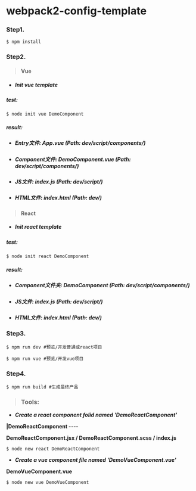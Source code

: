 # webpack2-config-template

### Step1. 

```
$ npm install
```

### Step2.

> #### **Vue**

- ##### Init vue template

##### ***test:***

```
$ node init vue DemoComponent
```

##### ***result:***

- ##### Entry文件:  App.vue    (Path: dev/script/components/)

- ##### Component文件:  DemoComponent.vue    (Path: dev/script/components/)

- ##### JS文件:  index.js    (Path: dev/script/)

- ##### HTML文件:  index.html    (Path: dev/)

> #### **React**

- ##### Init react template

##### ***test:***

```
$ node init react DemoComponent
```

##### ***result:***

- ##### Component文件夹:  DemoComponent    (Path: dev/script/components/)

- ##### JS文件:  index.js    (Path: dev/script/)

- ##### HTML文件:  index.html    (Path: dev/)

### Step3.

```
$ npm run dev #预览/开发普通或react项目
```

```
$ npm run vue #预览/开发vue项目
```

### Step4.

```
$ npm run build #生成最终产品
```


> ### Tools:

- ***Create a react component folid named 'DemoReactComponent'***

**|DemoReactComponent ----**

**DemoReactComponent.jsx / DemoReactComponent.scss / index.js**

```
$ node new react DemoReactComponent
```

- ***Create a vue component file named 'DemoVueComponent.vue'***

**DemoVueComponent.vue**

```
$ node new vue DemoVueComponent
```

